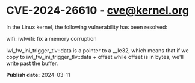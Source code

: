 # CVE-2024-26610 - cve@kernel.org

In the Linux kernel, the following vulnerability has been resolved:

wifi: iwlwifi: fix a memory corruption

iwl_fw_ini_trigger_tlv::data is a pointer to a __le32, which means that
if we copy to iwl_fw_ini_trigger_tlv::data + offset while offset is in
bytes, we'll write past the buffer.

**Publish date:** 2024-03-11
